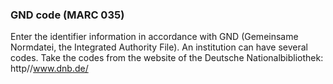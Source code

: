 ### GND code (MARC 035)

Enter the identifier information in accordance with GND (Gemeinsame Normdatei, the Integrated Authority File). An
institution can have several codes. Take the codes from the website of the Deutsche Nationalbibliothek:
http//www.dnb.de/
